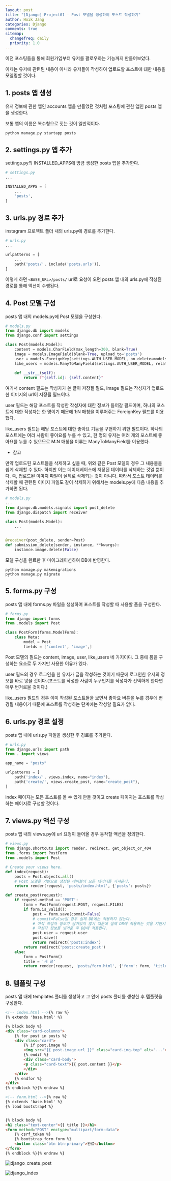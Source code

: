 ```yaml
---
layout: post
title: "[Django] Project01 - Post 모델을 생성하여 포스트 작성하기"
author: Hoik Jang
categories: Django
comments: true
sitemap:
  changefreq: daily
  priority: 1.0
---
```


이전 포스팅들을 통해 회원가입부터 유저를 팔로우하는 기능까지 만들어보았다.

이제는 유저에 관련된 내용이 아니라 유저들이 작성하여 업로드할 포스트에 대한 내용을 모델링할 것이다.



## 1. posts 앱 생성

유저 정보에 관한 앱인 accounts 앱을 만들었던 것처럼 포스팅에 관한 앱인 posts 앱을 생성한다.

보통 앱의 이름은 복수형으로 짓는 것이 일반적이다.

```shell
python manage.py startapp posts
```



## 2. settings.py 앱 추가

settings.py의 INSTALLED_APPS에 방금 생성한 posts 앱을 추가한다.

```python
# settings.py
...

INSTALLED_APPS = [
    ...
    'posts',
]
```



## 3. urls.py 경로 추가

instagram 프로젝트 폴더 내의 urls.py에 경로를 추가한다.

```python
# urls.py
...

urlpatterns = [
    ...
    path('posts/', include('posts.urls')),
]
```

이렇게 하면 `<BASE_URL>/posts/` url로 요청이 오면 posts 앱 내의 urls.py에 작성된 경로를 통해 액션이 수행된다.



## 4. Post 모델 구성

posts 앱 내의 models.py에 Post 모델을 구성한다.

```python
# models.py
from django.db import models
from django.conf import settings

class Post(models.Model):
    content = models.CharField(max_length=300, blank=True)
    image = models.ImageField(blank=True, upload_to='posts')
    user = models.ForeignKey(settings.AUTH_USER_MODEL, on_delete=models.CASCADE, related_name="posts")
    like_users = models.ManyToManyField(settings.AUTH_USER_MODEL, related_name="like_posts", blank=True)
    
    def __str__(self):
        return f"{self.id}: {self.content}"
```

여기서 content 필드는 작성자가 쓴 글이 저장될 필드, image 필드는 작성자가 업로드한 이미지의 url이 저장될 필드이다.

user 필드는 해당 포스트를 작성한 작성자에 대한 정보가 들어갈 필드이며, 하나의 포스트에 대한 작성자는 한 명이기 때문에 1:N 매칭을 이루어주는 ForeignKey 필드를 이용했다.

like_users 필드는 해당 포스트에 대한 좋아요 기능을 구현하기 위한 필드이다. 하나의 포스트에는 여러 사람이 좋아요를 누를 수 있고, 한 명의 유저는 여러 개의 포스트에 좋아요를 누를 수 있으므로 M:N 매칭을 이루는 ManyToManyField를 이용했다.



* 참고

만약 업로드된 포스트들을 삭제하고 싶을 때, 위와 같은 Post 모델의 경우 그 내용물을 쉽게 삭제할 수 있다. 하지만 이는 데이터베이스에 저장된 데이터를 삭제하는 것일 뿐이다. 즉, 업로드된 이미지 파일이 실제로 삭제되는 것이 아니다. 따라서 포스트 데이터를 삭제할 때 관련된 이미지 파일도 같이 삭제하기 위해서는 models.py에 다음 내용을 추가하면 된다.

```python
# models.py
...
from django.db.models.signals import post_delete
from django.dispatch import receiver

class Post(models.Model):
    ...
    

@receiver(post_delete, sender=Post)
def submission_delete(sender, instance, **kwargs):
    instance.image.delete(False)
```



모델 구성을 완료한 후 마이그레이션하여 DB에 반영한다.

```shell
python manage.py makemigrations
python manage.py migrate
```



## 5. forms.py 구성

posts 앱 내에 forms.py 파일을 생성하여 포스트를 작성할 때 사용할 폼을 구성한다.

```python
# forms.py
from django import forms
from .models import Post

class PostForm(forms.ModelForm):
    class Meta:
        model = Post
        fields = ['content', 'image',]
```

Post 모델의 필드는 content, image, user, like_users 네 가지이다. 그 중에 폼을 구성하는 요소로 두 가지만 사용한 이유가 있다.

user 필드의 경우 로그인을 한 유저가 글을 작성하는 것이기 때문에 로그인한 유저의 정보를 바로 넣을 것이다.(포스트를 작성한 사람이 누구인지를 작성자가 선택하게 한다면 매우 번거로울 것이다.)

like_users 필드의 경우 이미 작성된 포스트들을 보면서 좋아요 버튼을 누를 경우에 변경될 내용이기 때문에 포스트를 작성하는 단계에는 작성할 필요가 없다.



## 6. urls.py 경로 설정

posts 앱 내에 urls.py 파일을 생성한 후 경로를 추가한다.

```python
# urls.py
from django.urls import path
from . import views

app_name = "posts"

urlpatterns = [
    path('index/', views.index, name="index"),
    path('create/', views.create_post, name="create_post"),
]
```

index 페이지는 모든 포스트를 볼 수 있게 만들 것이고 create 페이지는 포스트를 작성하는 페이지로 구성할 것이다.



## 7. views.py 액션 구성

posts 앱 내의 views.py에 url 요청이 들어올 경우 동작할 액션을 정의한다.

```python
# views.py
from django.shortcuts import render, redirect, get_object_or_404
from .forms import PostForm
from .models import Post

# Create your views here.
def index(request):
    posts = Post.objects.all()
    # Post 모델을 기반으로 생성된 테이블의 모든 데이터를 가져온다.
    return render(request, 'posts/index.html', {'posts': posts})

def create_post(request):
    if request.method == 'POST':
        form = PostForm(request.POST, request.FILES)
        if form.is_valid():
            post = form.save(commit=False)
            # commit=False일 경우 실제 DB에는 적용하지 않는다.
            # 아직 작성자 정보가 담겨있지 않기 때문에 실제 DB에 적용하는 것을 지연시키고,
            # 작성자 정보를 넣어준 후 DB에 적용한다.
            post.user = request.user
            post.save()
            return redirect('posts:index')
        return redirect('posts:create_post')
    else:
        form = PostForm()
        title = '새 글'
        return render(request, 'posts/form.html', {'form': form, 'title': title})
```



## 8. 템플릿 구성

posts 앱 내에 templates 폴더를 생성하고 그 안에 posts 폴더를 생성한 후 템플릿을 구성한다.

```html
<!-- index.html -->{% raw %}
{% extends 'base.html' %}

{% block body %}
<div class="card-columns">
    {% for post in posts %}
    <div class="card">
        {% if post.image %}
        <img src="{{ post.image.url }}" class="card-img-top" alt="...">
        {% endif %}
        <div class="card-body">
        <p class="card-text">{{ post.content }}</p>
        </div>
    </div>
    {% endfor %}
</div>
{% endblock %}{% endraw %}
```

```html
<!-- form.html -->{% raw %}
{% extends 'base.html' %}
{% load bootstrap4 %}


{% block body %}
<h1 class="text-center">{{ title }}</h1>
<form method="POST" enctype="multipart/form-data">
    {% csrf_token %}
    {% bootstrap_form form %}
    <button class="btn btn-primary">완료</button>
</form>
{% endblock %}{% endraw %}
```

![django_create_post](/assets/img/django/django_create_post.jpg)

![django_index](/assets/img/django/django_index.jpg)